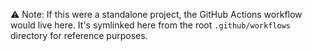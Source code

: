 ⚠️ Note: If this were a standalone project, the GitHub Actions workflow would live here. It's symlinked here from the root `.github/workflows` directory for reference purposes.